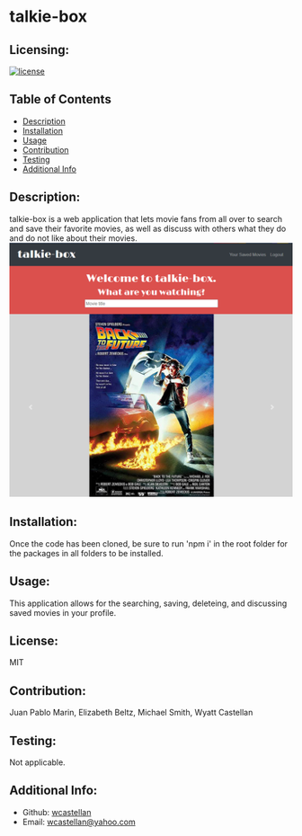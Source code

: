 # talkie-box

  ## Licensing:
  [![license](https://img.shields.io/badge/license-MIT-green)](https://shields.io)

  ## Table of Contents
  - [Description](#description)
  - [Installation](#installation)
  - [Usage](#usage)
  - [Contribution](#contribution)
  - [Testing](#testing)
  - [Additional Info](#additional-info)

  ## Description:
  talkie-box is a web application that lets movie fans from all over to search and save their favorite movies, as well as discuss with others what they do and do not like about their movies.
  <br>
  <img src='image/talkiebox.PNG'>

  ## Installation:
  Once the code has been cloned, be sure to run 'npm i' in the root folder for the packages in all folders to be installed.

  ## Usage:
  This application allows for the searching, saving, deleteing, and discussing saved movies in your profile.

  ## License:
  MIT

  ## Contribution:
  Juan Pablo Marin, Elizabeth Beltz, Michael Smith, Wyatt Castellan

  ## Testing:
  Not applicable.

  ## Additional Info:
  - Github: [wcastellan](https://github.com/wcastellan)
  - Email: wcastellan@yahoo.com 
